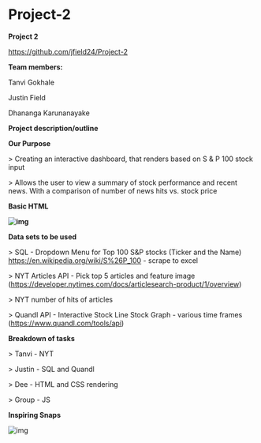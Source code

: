 # Project-2

**Project 2**

https://github.com/jfield24/Project-2

**Team members:**

Tanvi Gokhale

Justin Field

Dhananga Karunanayake

**Project description/outline**

**Our Purpose**

\> Creating an interactive dashboard, that renders based on S & P 100 stock input

\> Allows the user to view a summary of stock performance and recent news. With a comparison of number of news hits vs. stock price

**Basic HTML** 

**![img](https://lh4.googleusercontent.com/M1WelM6dguC2Fh01ppfJBB11aGaaEx-BfDRXZ1k5dpb5PxC_qgfMIVxSQesFhyNGCPjaDL1KQNxxZ1nv1MP9vwxbWkM95UY6U5FQaDzPbZhCu1vbfoyZ6B7u911M-1cuSiFQ6FSM)**







 **Data sets to be used**

\> SQL - Dropdown Menu for Top 100 S&P stocks (Ticker and the Name) https://en.wikipedia.org/wiki/S%26P_100 - scrape to excel

\> NYT Articles API - Pick top 5 articles and feature image (https://developer.nytimes.com/docs/articlesearch-product/1/overview)

\> NYT number of hits of articles

\> Quandl API - Interactive Stock Line Stock Graph - various time frames (https://www.quandl.com/tools/api)

**Breakdown of tasks**

\> Tanvi - NYT 

\> Justin - SQL and Quandl

\> Dee - HTML and CSS rendering

\> Group - JS



**Inspiring Snaps**


![img](https://lh5.googleusercontent.com/dX4rPLK9KHS7BITxprhQmCWboCs-w1dPSLHUPMKGaAIjhszCvYXPCnIeUkNl0VSTVWn5dU6OGuD3Fw82fPXp_ol-UyYdMt-QKFyil1FVOQUFjrAda6VmnTgcF6qTRVXuJzd35RXY)
